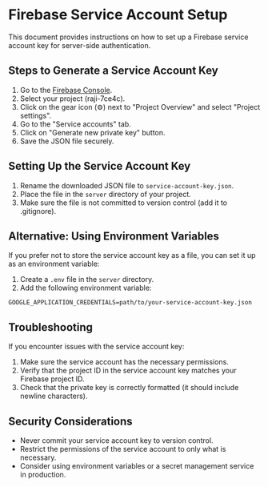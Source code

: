 # Firebase Service Account Setup

This document provides instructions on how to set up a Firebase service account key for server-side authentication.

## Steps to Generate a Service Account Key

1. Go to the [Firebase Console](https://console.firebase.google.com/).
2. Select your project (raji-7ce4c).
3. Click on the gear icon (⚙️) next to "Project Overview" and select "Project settings".
4. Go to the "Service accounts" tab.
5. Click on "Generate new private key" button.
6. Save the JSON file securely.

## Setting Up the Service Account Key

1. Rename the downloaded JSON file to `service-account-key.json`.
2. Place the file in the `server` directory of your project.
3. Make sure the file is not committed to version control (add it to .gitignore).

## Alternative: Using Environment Variables

If you prefer not to store the service account key as a file, you can set it up as an environment variable:

1. Create a `.env` file in the `server` directory.
2. Add the following environment variable:

```
GOOGLE_APPLICATION_CREDENTIALS=path/to/your-service-account-key.json
```

## Troubleshooting

If you encounter issues with the service account key:

1. Make sure the service account has the necessary permissions.
2. Verify that the project ID in the service account key matches your Firebase project ID.
3. Check that the private key is correctly formatted (it should include newline characters).

## Security Considerations

- Never commit your service account key to version control.
- Restrict the permissions of the service account to only what is necessary.
- Consider using environment variables or a secret management service in production. 
